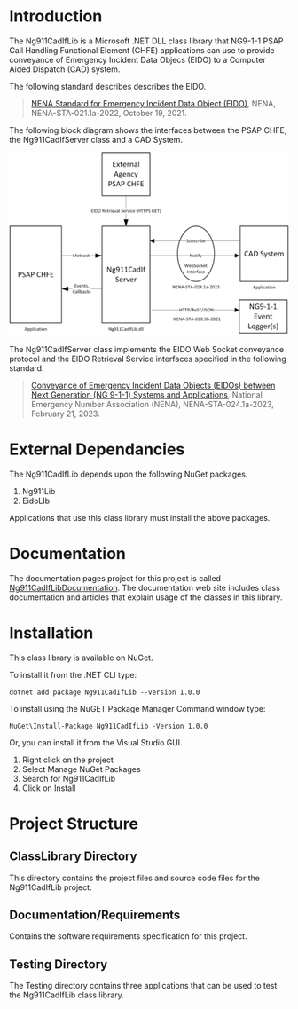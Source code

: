 # Introduction
The Ng911CadIfLib is a Microsoft .NET DLL class library that NG9-1-1 PSAP Call Handling Functional Element (CHFE) applications can use to provide conveyance of Emergency Incident Data Objecs (EIDO) to a Computer Aided Dispatch (CAD) system.

The following standard describes describes the EIDO.

>[NENA Standard for Emergency Incident Data Object (EIDO)](https://cdn.ymaws.com/www.nena.org/resource/resmgr/standards/nena-sta-021.1a_eido_json_20.pdf), NENA, NENA-STA-021.1a-2022, October 19, 2021.

The following block diagram shows the interfaces between the PSAP CHFE, the Ng911CadIfServer class and a CAD System.

![NG911CadIfLib Block Diagram](CadIfBlockDiagram.jpg)

The Ng911CadIfServer class implements the EIDO Web Socket conveyance protocol and the EIDO Retrieval Service interfaces specified in the following standard.

>[Conveyance of Emergency Incident Data Objects (EIDOs) between Next Generation (NG 9-1-1) Systems and Applications](https://cdn.ymaws.com/www.nena.org/resource/resmgr/standards/nena-sta-024.1a-2023_eidocon.pdf), National Emergency Number Association (NENA), NENA-STA-024.1a-2023, February 21, 2023.

# External Dependancies
The Ng911CadIfLib depends upon the following NuGet packages.
1. Ng911Lib
2. EidoLIb

Applications that use this class library must install the above packages.

# Documentation
The documentation pages project for this project is called [Ng911CadIfLibDocumentation](https://phrsite.github.io/Ng911CadIfLibDocumentation). The documentation web site includes class documentation and articles that explain usage of the classes in this library.

# Installation
This class library is available on NuGet.

To install it from the .NET CLI type:

```
dotnet add package Ng911CadIfLib --version 1.0.0
```

To install using the NuGET Package Manager Command window type:

```
NuGet\Install-Package Ng911CadIfLib -Version 1.0.0
```
Or, you can install it from the Visual Studio GUI.

1. Right click on the project
2. Select Manage NuGet Packages
3. Search for Ng911CadIfLib
4. Click on Install

# Project Structure

## ClassLibrary Directory
This directory contains the project files and source code files for the Ng911CadIfLib project.

## Documentation/Requirements
Contains the software requirements specification for this project.

## Testing Directory
The Testing directory contains three applications that can be used to test the Ng911CadIfLib class library.






